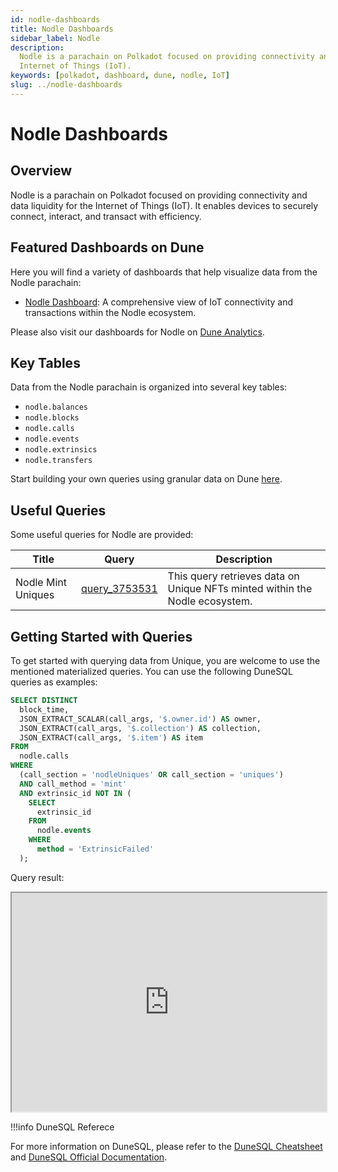 ```yaml
---
id: nodle-dashboards
title: Nodle Dashboards
sidebar_label: Nodle
description:
  Nodle is a parachain on Polkadot focused on providing connectivity and data liquidity for the
  Internet of Things (IoT).
keywords: [polkadot, dashboard, dune, nodle, IoT]
slug: ../nodle-dashboards
---
```


# Nodle Dashboards

## Overview

Nodle is a parachain on Polkadot focused on providing connectivity and data liquidity for the
Internet of Things (IoT). It enables devices to securely connect, interact, and transact with
efficiency.

## Featured Dashboards on Dune

Here you will find a variety of dashboards that help visualize data from the Nodle parachain:

- [Nodle Dashboard](https://dune.com/substrate/nodle): A comprehensive view of IoT connectivity and
  transactions within the Nodle ecosystem.

Please also visit our dashboards for Nodle on
[Dune Analytics](https://dune.com/discover/content/relevant?q=title:Nodle%20author:substrate).

## Key Tables

Data from the Nodle parachain is organized into several key tables:

- `nodle.balances`
- `nodle.blocks`
- `nodle.calls`
- `nodle.events`
- `nodle.extrinsics`
- `nodle.transfers`

Start building your own queries using granular data on Dune
[here](https://dune.com/queries?category=canonical&namespace=nodle).

## Useful Queries

Some useful queries for Nodle are provided:

| Title              | Query                                             | Description                                                                 |
| ------------------ | ------------------------------------------------- | --------------------------------------------------------------------------- |
| Nodle Mint Uniques | [query_3753531](https://dune.com/queries/3753531) | This query retrieves data on Unique NFTs minted within the Nodle ecosystem. |

## Getting Started with Queries

To get started with querying data from Unique, you are welcome to use the mentioned materialized
queries. You can use the following DuneSQL queries as examples:

```sql title="Nodle Mint Uniques" showLineNumbers
SELECT DISTINCT
  block_time,
  JSON_EXTRACT_SCALAR(call_args, '$.owner.id') AS owner,
  JSON_EXTRACT(call_args, '$.collection') AS collection,
  JSON_EXTRACT(call_args, '$.item') AS item
FROM
  nodle.calls
WHERE
  (call_section = 'nodleUniques' OR call_section = 'uniques')
  AND call_method = 'mint'
  AND extrinsic_id NOT IN (
    SELECT
      extrinsic_id
    FROM
      nodle.events
    WHERE
      method = 'ExtrinsicFailed'
  );
```

Query result:

<iframe src="https://dune.com/embeds/3753531/6312831/" height="350" width="100%"></iframe>

!!!info DuneSQL Referece

For more information on DuneSQL, please refer to the [DuneSQL Cheatsheet](../dunesql-cheatsheet.md)
and
[DuneSQL Official Documentation](https://docs.dune.com/query-engine/Functions-and-operators/index).



